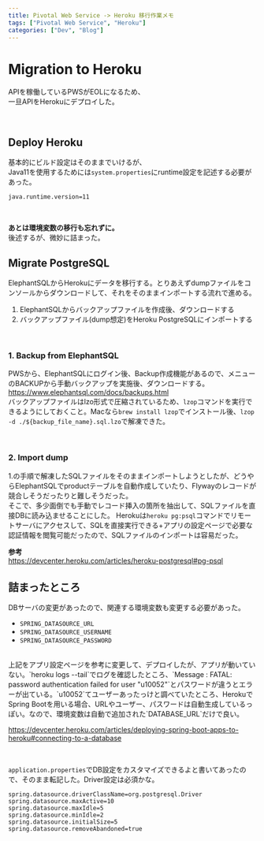 ```yaml
---
title: Pivotal Web Service -> Heroku 移行作業メモ
tags: ["Pivotal Web Service", "Heroku"]
categories: ["Dev", "Blog"]
---
```


# Migration to Heroku

APIを稼働しているPWSがEOLになるため、  
一旦APIをHerokuにデプロイした。

<br>

## Deploy Heroku

基本的にビルド設定はそのままでいけるが、  
Java11を使用するためには`system.properties`にruntime設定を記述する必要があった。

``` system.properties
java.runtime.version=11
```
<br>

__あとは環境変数の移行も忘れずに。__  
後述するが、微妙に詰まった。
<br>

## Migrate PostgreSQL

ElephantSQLからHerokuにデータを移行する。とりあえずdumpファイルをコンソールからダウンロードして、それをそのままインポートする流れで進める。  

1. ElephantSQLからバックアップファイルを作成後、ダウンロードする
2. バックアップファイル(dump想定)をHeroku PostgreSQLにインポートする
<br>

### 1. Backup from ElephantSQL
PWSから、ElephantSQLにログイン後、Backup作成機能があるので、メニューのBACKUPから手動バックアップを実施後、ダウンロードする。
https://www.elephantsql.com/docs/backups.html
<br>
バックアップファイルはlzo形式で圧縮されているため、`lzop`コマンドを実行できるようにしておくこと。Macなら`brew install lzop`でインストール後、`lzop -d ./${backup_file_name}.sql.lzo`で解凍できた。

<br>

### 2. Import dump

1.の手順で解凍したSQLファイルをそのままインポートしようとしたが、どうやらElephantSQLでproductテーブルを自動作成していたり、Flywayのレコードが競合しそうだったりと難しそうだった。  
そこで、多少面倒でも手動でレコード挿入の箇所を抽出して、SQLファイルを直接DBに読み込ませることにした。
Herokuは`heroku pg:psql`コマンドでリモートサーバにアクセスして、SQLを直接実行できる+アプリの設定ページで必要な認証情報を閲覧可能だったので、SQLファイルのインポートは容易だった。

__参考__  
https://devcenter.heroku.com/articles/heroku-postgresql#pg-psql

## 詰まったところ

DBサーバの変更があったので、関連する環境変数も変更する必要があった。
- `SPRING_DATASOURCE_URL`
- `SPRING_DATASOURCE_USERNAME`
- `SPRING_DATASOURCE_PASSWORD`
<br>
上記をアプリ設定ページを参考に変更して、デプロイしたが、アプリが動いていない。`heroku logs --tail`でログを確認したところ、`Message    : FATAL: password authentication failed for user "u10052"`とパスワードが違うとエラーが出ている。`u10052`てユーザーあったっけと調べていたところ、HerokuでSpring Bootを用いる場合、URLやユーザー、パスワードは自動生成しているっぽい。なので、環境変数は自動で追加された`DATABASE_URL`だけで良い。

https://devcenter.heroku.com/articles/deploying-spring-boot-apps-to-heroku#connecting-to-a-database

<br>

`application.properties`でDB設定をカスタマイズできるよと書いてあったので、そのまま転記した。Driver設定は必須かな。

``` application.properties
spring.datasource.driverClassName=org.postgresql.Driver
spring.datasource.maxActive=10
spring.datasource.maxIdle=5
spring.datasource.minIdle=2
spring.datasource.initialSize=5
spring.datasource.removeAbandoned=true
```
